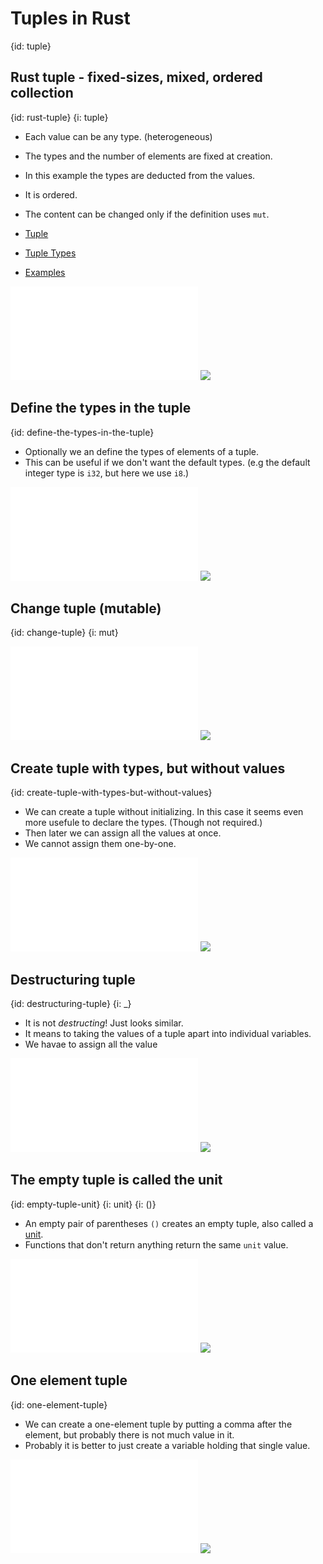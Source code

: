 # Tuples in Rust
{id: tuple}

## Rust tuple - fixed-sizes, mixed, ordered collection
{id: rust-tuple}
{i: tuple}

* Each value can be any type. (heterogeneous)
* The types and the number of elements are fixed at creation.
* In this example the types are deducted from the values.
* It is ordered.

* The content can be changed only if the definition uses `mut`.
* [Tuple](https://doc.rust-lang.org/std/primitive.tuple.html)
* [Tuple Types](https://doc.rust-lang.org/reference/types/tuple.html)
* [Examples](https://doc.rust-lang.org/rust-by-example/primitives/tuples.html)

![](examples/tuples/create-tuple/src/main.rs)
![](examples/tuples/create-tuple/out.out)

## Define the types in the tuple
{id: define-the-types-in-the-tuple}

* Optionally we an define the types of elements of a tuple.
* This can be useful if we don't want the default types. (e.g the default integer type is `i32`, but here we use `i8`.)

![](examples/tuples/define-types/src/main.rs)
![](examples/tuples/define-types/out.out)

## Change tuple (mutable)
{id: change-tuple}
{i: mut}

![](examples/tuples/change-tuple/src/main.rs)
![](examples/tuples/change-tuple/out.out)

## Create tuple with types, but without values
{id: create-tuple-with-types-but-without-values}

* We can create a tuple without initializing. In this case it seems even more usefule to declare the types. (Though not required.)
* Then later we can assign all the values at once.
* We cannot assign them one-by-one.

![](examples/tuples/create-tuple-without-values/src/main.rs)
![](examples/tuples/create-tuple-without-values/out.out)


## Destructuring tuple
{id: destructuring-tuple}
{i: _}

* It is not *destructing*! Just looks similar.
* It means to taking the values of a tuple apart into individual variables.
* We havae to assign all the value

![](examples/tuples/destructuring-tuple/src/main.rs)
![](examples/tuples/destructuring-tuple/out.out)

## The empty tuple is called the unit
{id: empty-tuple-unit}
{i: unit}
{i: ()}

* An empty pair of parentheses `()` creates an empty tuple, also called a [unit](https://doc.rust-lang.org/std/primitive.unit.html).
* Functions that don't return anything return the same `unit` value.

![](examples/tuples/empty/src/main.rs)
![](examples/tuples/empty/out.out)

## One element tuple
{id: one-element-tuple}

* We can create a one-element tuple by putting a comma after the element, but probably there is not much value in it.
* Probably it is better to just create a variable holding that single value.

![](examples/tuples/one-element/src/main.rs)
![](examples/tuples/one-element/out.out)

